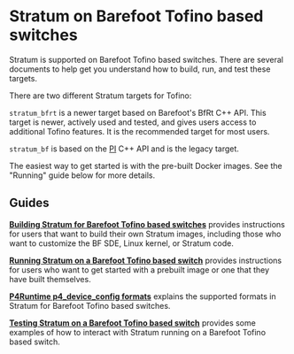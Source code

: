 <!--
Copyright 2018 Barefoot Networks, Inc.
Copyright 2018-present Open Networking Foundation

SPDX-License-Identifier: Apache-2.0
-->

# Stratum on Barefoot Tofino based switches

Stratum is supported on Barefoot Tofino based switches. There are
several documents to help get you understand how to build, run, and test
these targets.

There are two different Stratum targets for Tofino:

`stratum_bfrt` is a newer target based on Barefoot's BfRt C++ API. This target
is newer, actively used and tested, and gives users access to additional Tofino
features. It is the recommended target for most users.

`stratum_bf` is based on the [PI](https://github.com/p4lang/PI) C++ API and is
the legacy target.

The easiest way to get started is with the pre-built Docker images. See
the "Running" guide below for more details.

## Guides

**[Building Stratum for Barefoot Tofino based switches](./README.build.md)**
provides instructions for users that want to build their own Stratum images,
including those who want to customize the BF SDE, Linux kernel, or Stratum
code.

**[Running Stratum on a Barefoot Tofino based switch](./README.run.md)**
provides instructions for users who want to get started with a prebuilt
image or one that they have built themselves.

**[P4Runtime p4_device_config formats](./README.pipeline.md)**
explains the supported formats in Stratum for Barefoot Tofino based switches.

**[Testing Stratum on a Barefoot Tofino based switch](./README.test.md)**
provides some examples of how to interact with Stratum running on a
Barefoot Tofino based switch.
